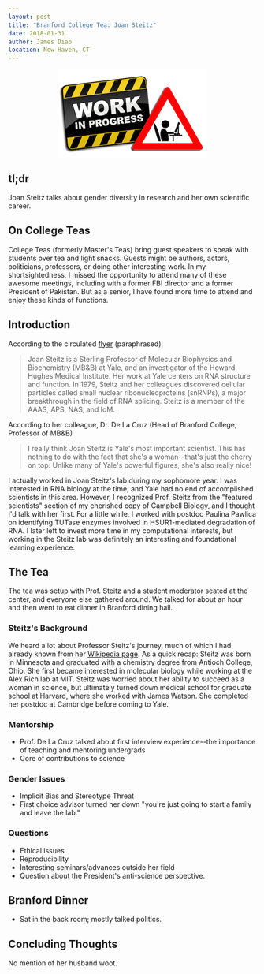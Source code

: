 ```yaml
---
layout: post
title: "Branford College Tea: Joan Steitz"
date: 2018-01-31
author: James Diao
location: New Haven, CT
---
```


![In Progress](/img/in-progress.png)

<style>
img {
    display: block;
    margin: 0 auto;
}
.center {
    text-align: center;
}
</style>


## tl;dr
Joan Steitz talks about gender diversity in research and her own scientific career. 

## On College Teas
College Teas (formerly Master's Teas) bring guest speakers to speak with students over tea and light snacks. Guests might be authors, actors, politicians, professors, or doing other interesting work. In my shortsightedness, I missed the opportunity to attend many of these awesome meetings, including with a former FBI director and a former President of Pakistan. But as a senior, I have found more time to attend and enjoy these kinds of functions.

## Introduction

According to the circulated [flyer](/PDF/joan-steitz-tea-ad.pdf) (paraphrased): 
> Joan Steitz is a Sterling Professor of Molecular Biophysics and Biochemistry (MB&B) at Yale, and an investigator of the Howard Hughes Medical Institute. Her work at Yale centers on RNA structure and function. In 1979, Steitz and her colleagues discovered cellular particles called small nuclear ribonucleoproteins (snRNPs), a major breakthrough in the field of RNA splicing. Steitz is a member of the AAAS, APS, NAS, and IoM. 

According to her colleague, Dr. De La Cruz (Head of Branford College, Professor of MB&B)

> I really think Joan Steitz is Yale's most important scientist. This has nothing to do with the fact that she's a woman--that's just the cherry on top. Unlike many of Yale's powerful figures, she's also really nice!

I actually worked in Joan Steitz's lab during my sophomore year. I was interested in RNA biology at the time, and Yale had no end of accomplished scientists in this area. However, I recognized Prof. Steitz from the "featured scientists" section of my cherished copy of Campbell Biology, and I thought I'd talk with her first. For a little while, I worked with postdoc Paulina Pawlica on identifying TUTase enzymes involved in HSUR1-mediated degradation of RNA. I later left to invest more time in my computational interests, but working in the Steitz lab was definitely an interesting and foundational learning experience. 

## The Tea
The tea was setup with Prof. Steitz and a student moderator seated at the center, and everyone else gathered around. We talked for about an hour and then went to eat dinner in Branford dining hall. 

### Steitz's Background
We heard a lot about Professor Steitz's journey, much of which I had already known from her [Wikipedia page](https://en.wikipedia.org/wiki/Joan_A._Steitz). As a quick recap: Steitz was born in Minnesota and graduated with a chemistry degree from Antioch College, Ohio. She first became interested in molecular biology while working at the Alex Rich lab at MIT. Steitz was worried about her ability to succeed as a woman in science, but ultimately turned down medical school for graduate school at Harvard, where she worked with James Watson. She completed her postdoc at Cambridge before coming to Yale. 

### Mentorship
- Prof. De La Cruz talked about first interview experience--the importance of teaching and mentoring undergrads
- Core of contributions to science

### Gender Issues
- Implicit Bias and Stereotype Threat
- First choice advisor turned her down "you're just going to start a family and leave the lab."

### Questions
- Ethical issues
- Reproducibility
- Interesting seminars/advances outside her field
- Question about the President's anti-science perspective. 

## Branford Dinner
- Sat in the back room; mostly talked politics. 

## Concluding Thoughts
No mention of her husband woot. 




